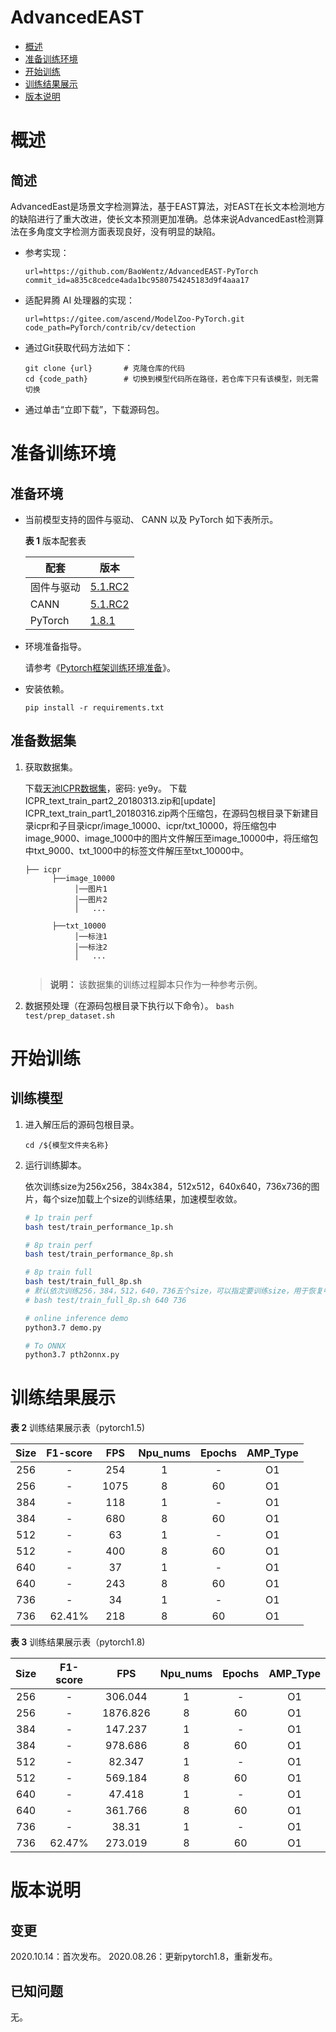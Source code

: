 # AdvancedEAST

-   [概述](概述.md)
-   [准备训练环境](准备训练环境.md)
-   [开始训练](开始训练.md)
-   [训练结果展示](训练结果展示.md)
-   [版本说明](版本说明.md)

# 概述

## 简述

AdvancedEast是场景文字检测算法，基于EAST算法，对EAST在长文本检测地方的缺陷进行了重大改进，使长文本预测更加准确。总体来说AdvancedEast检测算法在多角度文字检测方面表现良好，没有明显的缺陷。

- 参考实现：

  ```
  url=https://github.com/BaoWentz/AdvancedEAST-PyTorch
  commit_id=a835c8cedce4ada1bc9580754245183d9f4aaa17
  ```

- 适配昇腾 AI 处理器的实现：

  ```
  url=https://gitee.com/ascend/ModelZoo-PyTorch.git
  code_path=PyTorch/contrib/cv/detection
  ```
  
- 通过Git获取代码方法如下：

  ```
  git clone {url}       # 克隆仓库的代码
  cd {code_path}        # 切换到模型代码所在路径，若仓库下只有该模型，则无需切换
  ```
  
- 通过单击“立即下载”，下载源码包。

# 准备训练环境

## 准备环境

- 当前模型支持的固件与驱动、 CANN 以及 PyTorch 如下表所示。

  **表 1**  版本配套表

  | 配套       | 版本                                                         |
  | ---------- | ------------------------------------------------------------ |
  | 固件与驱动 | [5.1.RC2](https://www.hiascend.com/hardware/firmware-drivers?tag=commercial) |
  | CANN       | [5.1.RC2](https://www.hiascend.com/software/cann/commercial?version=5.1.RC2) |
  | PyTorch    | [1.8.1](https://gitee.com/ascend/pytorch/tree/master/) |

- 环境准备指导。

  请参考《[Pytorch框架训练环境准备](https://www.hiascend.com/document/detail/zh/ModelZoo/pytorchframework/ptes)》。
  
- 安装依赖。

  ```
  pip install -r requirements.txt
  ```


## 准备数据集

1. 获取数据集。

   下载[天池ICPR数据集](https://pan.baidu.com/s/1NSyc-cHKV3IwDo6qojIrKA)，密码: ye9y。
   下载ICPR_text_train_part2_20180313.zip和[update] ICPR_text_train_part1_20180316.zip两个压缩包，在源码包根目录下新建目录icpr和子目录icpr/image_10000、icpr/txt_10000，将压缩包中image_9000、image_1000中的图片文件解压至image_10000中，将压缩包中txt_9000、txt_1000中的标签文件解压至txt_10000中。
   ```
   ├── icpr
         ├──image_10000
              │──图片1
              │──图片2
              │   ...       
                               
         ├──txt_10000  
              │──标注1
              │──标注2
              │   ...       
            
   ```

   > **说明：** 
   >该数据集的训练过程脚本只作为一种参考示例。

2. 数据预处理（在源码包根目录下执行以下命令）。
   `bash test/prep_dataset.sh`

# 开始训练

## 训练模型

1. 进入解压后的源码包根目录。

   ```
   cd /${模型文件夹名称} 
   ```

2. 运行训练脚本。

     依次训练size为256x256，384x384，512x512，640x640，736x736的图片，每个size加载上个size的训练结果，加速模型收敛。
     ```bash
     # 1p train perf
     bash test/train_performance_1p.sh

     # 8p train perf
     bash test/train_performance_8p.sh

     # 8p train full
     bash test/train_full_8p.sh
     # 默认依次训练256，384，512，640，736五个size，可以指定要训练size，用于恢复中断的训练，例如
     # bash test/train_full_8p.sh 640 736

     # online inference demo 
     python3.7 demo.py

     # To ONNX
     python3.7 pth2onnx.py

# 训练结果展示

**表 2**  训练结果展示表（pytorch1.5)

| Size     | F1-score | FPS       | Npu_nums | Epochs   | AMP_Type |
| :------: | :------: | :------:  | :------: | :------: | :------: |
| 256      | -        | 254       | 1        | -        | O1       |
| 256      | -        | 1075      | 8        | 60       | O1       |
| 384      | -        | 118       | 1        | -        | O1       |
| 384      | -        | 680       | 8        | 60       | O1       |
| 512      | -        | 63        | 1        | -        | O1       |
| 512      | -        | 400       | 8        | 60       | O1       |
| 640      | -        | 37        | 1        | -        | O1       |
| 640      | -        | 243       | 8        | 60       | O1       |
| 736      | -        | 34        | 1        | -        | O1       |
| 736      | 62.41%   | 218       | 8        | 60       | O1       |

**表 3**  训练结果展示表（pytorch1.8)

| Size     | F1-score | FPS       | Npu_nums | Epochs   | AMP_Type |
| :------: | :------: | :------:  | :------: | :------: | :------: |
| 256      | -        | 306.044   | 1        | -        | O1       |
| 256      | -        | 1876.826  | 8        | 60       | O1       |
| 384      | -        | 147.237   | 1        | -        | O1       |
| 384      | -        | 978.686   | 8        | 60       | O1       |
| 512      | -        | 82.347    | 1        | -        | O1       |
| 512      | -        | 569.184   | 8        | 60       | O1       |
| 640      | -        | 47.418    | 1        | -        | O1       |
| 640      | -        | 361.766   | 8        | 60       | O1       |
| 736      | -        | 38.31     | 1        | -        | O1       |
| 736      | 62.47%   | 273.019   | 8        | 60       | O1       |


# 版本说明

## 变更

2020.10.14：首次发布。
2020.08.26：更新pytorch1.8，重新发布。

## 已知问题

无。

